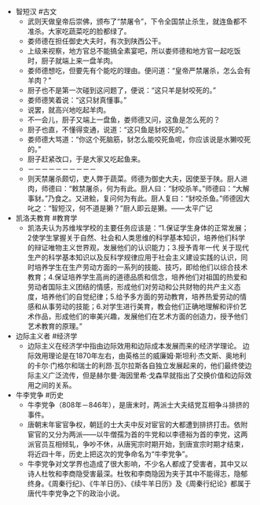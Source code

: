 - 智短汉 #古文
	- 武则天做皇帝后崇佛，颁布了“禁屠令”，下令全国禁止杀生，就连鱼都不准杀。大家吃蔬菜吃的脸都绿了。
	- 娄师德在担任御史大夫时，有次到陕西公干。
	- 上级来视察，地方官总不能搞全素宴吧，所以娄师德和地方官一起吃饭时，厨子就端上来一盘羊肉。
	- 娄师德想吃，但要先有个能吃的理由。便问道：“皇帝严禁屠杀，怎么会有羊肉？”
	- 厨子也不是第一次碰到这问题了，便说：“这只羊是豺咬死的。”
	- 娄师德笑着说：“这只豺真懂事。”
	- 说罢，就高兴地吃起羊肉。
	- 不一会儿，厨子又端上一盘鱼，娄师德又问，这鱼是怎么死的？
	- 厨子也直，不懂得变通，说道：“这只鱼是豺咬死的。”
	- 娄师德大骂道：“你这个死脑筋，豺怎么能咬死鱼呢，你应该说是水獭咬死的。”
	- 厨子赶紧改口，于是大家又吃起鱼来。
	- －－－－－－－－－－
	- 则天禁屠杀颇切，吏人弊于蔬菜。师德为御史大夫，因使至于陕。厨人进肉，师德曰：“敕禁屠杀，何为有此。厨人曰：“豺咬杀羊。”师德曰：“大解事豺。”乃食之。又进鲙，复问何为有此。厨人复曰：“豺咬杀鱼。”师德因大叱之：“智短汉，何不道是獭？”厨人即云是獭。——太平广记
- 凯洛夫教育 #教育学
	- 凯洛夫认为苏维埃学校的主要任务应该是：“1.保证学生身体的正常发展；2使学生掌握关于自然、社会和人类思维的科学基本知识，培养他们科学的辩证唯物主义世界观，发展他们的认识能力；3.授予青年一代 关于现代生产的科学基本知识以及反科学规律应用于社会主义建设实践的认识，同时培养学生在生产劳动方面的一系列的技能、技巧，即给他们以综合技术教育；4.保证培养学生高尚的道德品质和信念，培养他们对祖国的热爱和劳动者国际主义团结的情感，形成他们对劳动和公共财物的共产主义态度，培养他们的自觉纪律；5.给予多方面的劳动教育，培养热爱劳动的情感和从事劳动的技能；6.对学生进行美育，教会他们正确地理解和评价艺术作品，形成他们的审美兴趣，发展他们在艺术方面的创造力，授予他们艺术教育的原理。”
- 边际主义者 #经济学
	- 边际主义在经济学中指由边际效用和边际成本发展而来的经济学理论。 边际效用理论是在1870年左右，由英格兰的威廉姆·斯坦利·杰文斯、奥地利的卡尔·门格尔和瑞士的利昂·瓦尔拉斯各自独立发展起来的，他们最终使边际主义广泛流传，但是赫尔曼·海因里希·戈森早就指出了交换价值和边际效用之间的关系。
- 牛李党争 #历史
	- 牛李党争（808年－846年），是唐末时，两派士大夫结党互相争斗排挤的事件。
	- 唐朝末年宦官争权，朝廷的士大夫中反对宦官的大都遭到排挤打击。依附宦官的又分为两派——以牛僧孺为首的牛党和以李德裕为首的李党，这两派官员互相倾轧，争吵不休，从唐宪宗时期开始，到唐宣宗时期才结束，将近四十年，历史上把这次的党争命名为“牛李党争”。
	- 牛李党争对文学界也造成了很大影响，不少名人都成了受害者，其中又以诗人杜牧和李商隐受害最深。杜牧和李商隐因为夹于其中不能得志，隐郁终身。《周秦行纪》、《牛羊日历》、《续牛羊日历》及《周秦行纪论》都属于唐代牛李党争之下的政治小说。